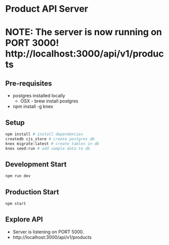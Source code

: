 # Product API Server

# NOTE: The server is now running on PORT 3000! http://localhost:3000/api/v1/products

## Pre-requisites

* postgres installed locally
  * OSX - brew install postgres
* npm install -g knex

## Setup

```sh
npm install # install dependencies
createdb cjs_store # create postgres db
knex migrate:latest # create tables in db
knex seed:run # add sample data to db
```

## Development Start

```sh
npm run dev
```

## Production Start

```sh
npm start
```

## Explore API

* Server is listening on PORT 5000.
* http://localhost:3000/api/v1/products
